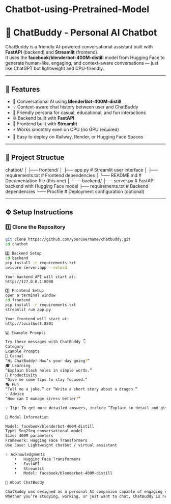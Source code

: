# Chatbot-using-Pretrained-Model
# 💬 ChatBuddy - Personal AI Chatbot

ChatBuddy is a friendly AI-powered conversational assistant built with **FastAPI** (backend) and **Streamlit** (frontend).  
It uses the **facebook/blenderbot-400M-distill** model from Hugging Face to generate human-like, engaging, and context-aware conversations — just like ChatGPT but lightweight and CPU-friendly.

---

## 🚀 Features

- 🤖 Conversational AI using **BlenderBot-400M-distill**
- 💡 Context-aware chat history between user and ChatBuddy
- 🧠 Friendly persona for casual, educational, and fun interactions
- 🌐 Backend built with **FastAPI**
- 🎨 Frontend built with **Streamlit**
- ⚡ Works smoothly even on CPU (no GPU required)
- 🧩 Easy to deploy on Railway, Render, or Hugging Face Spaces

---

## 🧩 Project Structue

chatbot/
│
├── frontend/
│   ├── app.py              # Streamlit user interface
│   ├── requirements.txt    # Frontend dependencies
│   └── README.md           # Documentation file (this one)
│
└── backend/
├── server.py           # FastAPI backend with Hugging Face model
├── requirements.txt    # Backend dependencies
└── Procfile            # Deployment configuration (optional)

---

## ⚙️ Setup Instructions

### 1️⃣ Clone the Repository

```bash
git clone https://github.com/yourusername/chatbuddy.git
cd chatbot

2️⃣ Backend Setup
cd backend
pip install -r requirements.txt
uvicorn server:app --reload

Your backend API will start at:
http://127.0.0.1:8000

3️⃣ Frontend Setup
open a terminal window
cd frontend
pip install -r requirements.txt
streamlit run app.py

Your frontend will start at:
http://localhost:8501

💻 Example Prompts

Try these messages with ChatBuddy 👇
Category
Example Prompts
💬 Casual
“Hi ChatBuddy! How’s your day going?”
🎓 Learning
“Explain black holes in simple words.”
🧘 Productivity
“Give me some tips to stay focused.”
🎭 Fun
“Tell me a joke.” or “Write a short story about a dragon.”
💡 Advice
“How can I manage stress better?”

💡 Tip: To get more detailed answers, include “Explain in detail and give examples” at the start of your question.

🧠 Model Information

Model: facebook/blenderbot-400M-distill
Type: Seq2Seq conversational model
Size: 400M parameters
Framework: Hugging Face Transformers
Use Case: Lightweight chatbot / virtual assistant

✨ Acknowledgments
	•	Hugging Face Transformers
	•	FastAPI
	•	Streamlit
	•	Model: facebook/blenderbot-400M-distill

💬 About ChatBuddy

ChatBuddy was designed as a personal AI companion capable of engaging conversations, friendly advice, and lightweight assistance — all running locally on your machine.
Whether you’re studying, working, or just want to chat, ChatBuddy is here to talk!